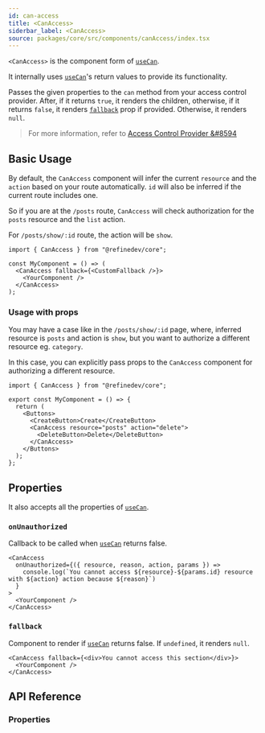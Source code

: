```yaml
---
id: can-access
title: <CanAccess>
siderbar_label: <CanAccess>
source: packages/core/src/components/canAccess/index.tsx
---
```


`<CanAccess>` is the component form of [`useCan`][use-can].

It internally uses [`useCan`][use-can]'s return values to provide its functionality.

Passes the given properties to the `can` method from your access control provider. After, if it returns `true`, it renders the children, otherwise, if it returns `false`, it renders [`fallback`](#fallback) prop if provided. Otherwise, it renders `null`.

> For more information, refer to [Access Control Provider &#8594][access-control-provider]

## Basic Usage

By default, the `CanAccess` component will infer the current `resource` and the `action` based on your route automatically. `id` will also be inferred if the current route includes one.

So if you are at the `/posts` route, `CanAccess` will check authorization for the `posts` resource and the `list` action.

For `/posts/show/:id` route, the action will be `show`.

```tsx
import { CanAccess } from "@refinedev/core";

const MyComponent = () => (
  <CanAccess fallback={<CustomFallback />}>
    <YourComponent />
  </CanAccess>
);
```

### Usage with props

You may have a case like in the `/posts/show/:id` page, where, inferred resource is `posts` and action is `show`, but you want to authorize a different resource eg. `category`.

In this case, you can explicitly pass props to the `CanAccess` component for authorizing a different resource.

```tsx
import { CanAccess } from "@refinedev/core";

export const MyComponent = () => {
  return (
    <Buttons>
      <CreateButton>Create</CreateButton>
      <CanAccess resource="posts" action="delete">
        <DeleteButton>Delete</DeleteButton>
      </CanAccess>
    </Buttons>
  );
};
```

## Properties

It also accepts all the properties of [`useCan`](/docs/api-reference/core/hooks/accessControl/useCan/#properties).

### `onUnauthorized`

Callback to be called when [`useCan`][use-can] returns false.

```tsx
<CanAccess
  onUnauthorized={({ resource, reason, action, params }) =>
    console.log(`You cannot access ${resource}-${params.id} resource with ${action} action because ${reason}`)
  }
>
  <YourComponent />
</CanAccess>
```

### `fallback`

Component to render if [`useCan`][use-can] returns false. If `undefined`, it renders `null`.

```tsx
<CanAccess fallback={<div>You cannot access this section</div>}>
  <YourComponent />
</CanAccess>
```

## API Reference

### Properties

<PropsTable module="@refinedev/core/CanAccess"/>

[use-can]: /docs/api-reference/core/hooks/accessControl/useCan/
[access-control-provider]: /docs/api-reference/core/providers/access-control-provider/
